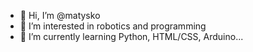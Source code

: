 - 👋 Hi, I’m @matysko
- 👀 I’m interested in robotics and programming
- 🌱 I’m currently learning Python, HTML/CSS, Arduino...


<!---
matysko/matysko is a ✨ special ✨ repository because its `README.md` (this file) appears on your GitHub profile.
You can click the Preview link to take a look at your changes.
--->
